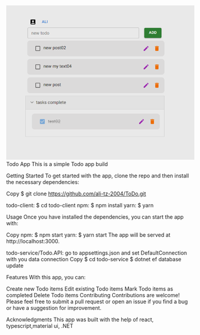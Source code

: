 ![alt text](/todo.PNG)
Todo App
This is a simple Todo app build

Getting Started
To get started with the app, clone the repo and then install the necessary dependencies:


Copy
$ git clone https://github.com/ali-tz-2004/ToDo.git

todo-client:
$ cd todo-client
npm:
$ npm install
yarn:
$ yarn

Usage
Once you have installed the dependencies, you can start the app with:

Copy
npm:
$ npm start
yarn:
$ yarn start
The app will be served at http://localhost:3000.

todo-service/Todo.API:
go to appsettings.json
and set DefaultConnection with you data connection 
Copy
$ cd todo-service
$ dotnet ef database update


Features
With this app, you can:

Create new Todo items
Edit existing Todo items
Mark Todo items as completed
Delete Todo items
Contributing
Contributions are welcome! Please feel free to submit a pull request or open an issue if you find a bug or have a suggestion for improvement.

Acknowledgments
This app was built with the help of react, typescript,material ui, .NET